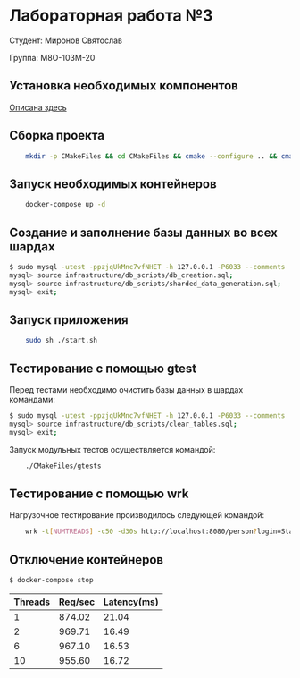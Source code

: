 # Лабораторная работа №3 #
Студент: Миронов Святослав

Группа: М8О-103М-20

## Установка необходимых компонентов ##
[Описана здесь](https://github.com/DVDemon/hl_mai_lab_01/blob/master/README.md)

## Сборка проекта ##
```bash
    mkdir -p CMakeFiles && cd CMakeFiles && cmake --configure .. && cmake --build ./ && cd -
```


## Запуск необходимых контейнеров ##
```bash
    docker-compose up -d
```

## Создание и заполнение базы данных во всех шардах ##

```bash
$ sudo mysql -utest -ppzjqUkMnc7vfNHET -h 127.0.0.1 -P6033 --comments
mysql> source infrastructure/db_scripts/db_creation.sql;
mysql> source infrastructure/db_scripts/sharded_data_generation.sql;
mysql> exit; 
```

## Запуск приложения ##
```bash
    sudo sh ./start.sh
```

## Тестирование с помощью gtest ##

Перед тестами необходимо очистить базы данных в шардах командами:

```bash
$ sudo mysql -utest -ppzjqUkMnc7vfNHET -h 127.0.0.1 -P6033 --comments
mysql> source infrastructure/db_scripts/clear_tables.sql;
mysql> exit; 
```

Запуск модульных тестов осуществляется командой:

```bash
    ./CMakeFiles/gtests
```

## Тестирование с помощью wrk ##

Нагрузочное тестирование производилось следующей командой:

```bash
    wrk -t[NUMTREADS] -c50 -d30s http://localhost:8080/person?login=Stacy_Durrant1977368307@nimogy.biz
```

## Отключение контейнеров ##
```bash
$ docker-compose stop
```


Threads | Req/sec | Latency(ms)
    --- |   ---   |    ---
    1   | 874.02  | 21.04
    2   | 969.71  | 16.49
    6   | 967.10  | 16.53
   10   | 955.60  | 16.72